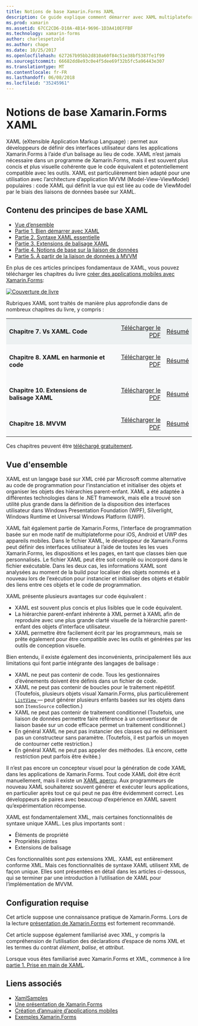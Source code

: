 ```yaml
---
title: Notions de base Xamarin.Forms XAML
description: Ce guide explique comment démarrer avec XAML multiplateforme pour appareils mobiles. XAML permet aux développeurs de définir les interfaces utilisateur dans les applications de Xamarin.Forms à l’aide de balisage plutôt que du code.
ms.prod: xamarin
ms.assetid: 67CC2CD6-D10A-4B14-9696-1D3A410EFFBF
ms.technology: xamarin-forms
author: charlespetzold
ms.author: chape
ms.date: 10/25/2017
ms.openlocfilehash: 627267b95bb2d810a60f84c51e38bf5387fe1f99
ms.sourcegitcommit: 66682dd8e93c0e4f5dee69f32b5fc5a96443e307
ms.translationtype: MT
ms.contentlocale: fr-FR
ms.lasthandoff: 06/08/2018
ms.locfileid: "35245961"
---
```

# <a name="xamarinforms-xaml-basics"></a>Notions de base Xamarin.Forms XAML

XAML (eXtensible Application Markup Language) : permet aux développeurs de définir des interfaces utilisateur dans les applications Xamarin.Forms à l’aide d’un balisage au lieu de code. XAML n’est jamais nécessaire dans un programme de Xamarin.Forms, mais il est souvent plus concis et plus visuelle cohérente que le code équivalent et potentiellement compatible avec les outils. XAML est particulièrement bien adapté pour une utilisation avec l’architecture d’application MVVM (Model-View-ViewModel) populaires : code XAML qui définit la vue qui est liée au code de ViewModel par le biais des liaisons de données basée sur XAML.

## <a name="xaml-basics-contents"></a>Contenu des principes de base XAML

* [Vue d’ensemble](#Overview)
* [Partie 1. Bien démarrer avec XAML](~/xamarin-forms/xaml/xaml-basics/get-started-with-xaml.md)
* [Partie 2. Syntaxe XAML essentielle](~/xamarin-forms/xaml/xaml-basics/essential-xaml-syntax.md)
* [Partie 3. Extensions de balisage XAML](~/xamarin-forms/xaml/xaml-basics/xaml-markup-extensions.md)
* [Partie 4. Notions de base sur la liaison de données](~/xamarin-forms/xaml/xaml-basics/data-binding-basics.md)
* [Partie 5. À partir de la liaison de données à MVVM](~/xamarin-forms/xaml/xaml-basics/data-bindings-to-mvvm.md)

En plus de ces articles principes fondamentaux de XAML, vous pouvez télécharger les chapitres du livre [créer des applications mobiles avec Xamarin.Forms](~/xamarin-forms/creating-mobile-apps-xamarin-forms/index.md):

[![](images/cover-sml.png "Couverture de livre")](~/xamarin-forms/creating-mobile-apps-xamarin-forms/index.md)

Rubriques XAML sont traités de manière plus approfondie dans de nombreux chapitres du livre, y compris :

<table style="border:0px; box-shadow:0 0px 0px" cellpadding="0" cellspacing="2" border="0" width="85%">
<tr style="background:#ecf0f1">
  <td style="border:0px;">
    <h4>Chapitre 7. Vs XAML. Code</h4>
  </td>
  <td style="border:0px;" align="right"><a href="https://download.xamarin.com/developer/xamarin-forms-book/XamarinFormsBook-Ch07-Apr2016.pdf">Télécharger le PDF</a> </td>
  <td style="border:0px;" align="right"><a href="~/xamarin-forms/creating-mobile-apps-xamarin-forms/summaries/chapter07.md">Résumé</a></td>
</tr>
<tr style="background:#f8f9fa">
  <td style="border:0px;">
    <h4>Chapitre 8. XAML en harmonie et code</h4>
  </td>
  <td style="border:0px;" align="right"><a href="https://download.xamarin.com/developer/xamarin-forms-book/XamarinFormsBook-Ch08-Apr2016.pdf">Télécharger le PDF</a> </td>
  <td style="border:0px;" align="right"><a href="~/xamarin-forms/creating-mobile-apps-xamarin-forms/summaries/chapter08.md">Résumé</a></td>
</tr>
<tr style="background:#f8f9fa">
  <td style="border:0px;">
    <h4>Chapitre 10. Extensions de balisage XAML</h4>
  </td>
  <td style="border:0px;" align="right"><a href="https://download.xamarin.com/developer/xamarin-forms-book/XamarinFormsBook-Ch10-Apr2016.pdf">Télécharger le PDF</a> </td>
  <td style="border:0px;" align="right"><a href="~/xamarin-forms/creating-mobile-apps-xamarin-forms/summaries/chapter10.md">Résumé</a></td>
</tr>
<tr style="background:#f8f9fa">
  <td style="border:0px;">
    <h4>Chapitre 18. MVVM</h4>
  </td>
  <td style="border:0px;" align="right"><a href="https://download.xamarin.com/developer/xamarin-forms-book/XamarinFormsBook-Ch18-Apr2016.pdf">Télécharger le PDF</a> </td>
  <td style="border:0px;" align="right"><a href="~/xamarin-forms/creating-mobile-apps-xamarin-forms/summaries/chapter18.md">Résumé</a></td></tr>
</table>

Ces chapitres peuvent être [téléchargé gratuitement](~/xamarin-forms/creating-mobile-apps-xamarin-forms/index.md).

<a name="Overview" />

## <a name="overview"></a>Vue d'ensemble

XAML est un langage basé sur XML créé par Microsoft comme alternative au code de programmation pour l’instanciation et initialiser des objets et organiser les objets des hiérarchies parent-enfant. XAML a été adaptée à différentes technologies dans le .NET framework, mais elle a trouvé son utilité plus grande dans la définition de la disposition des interfaces utilisateur dans Windows Presentation Foundation (WPF), Silverlight, Windows Runtime et Universal Windows Platform (UWP).

XAML fait également partie de Xamarin.Forms, l’interface de programmation basée sur en mode natif de multiplateforme pour iOS, Android et UWP des appareils mobiles. Dans le fichier XAML, le développeur de Xamarin.Forms peut définir des interfaces utilisateur à l’aide de toutes les les vues Xamarin.Forms, les dispositions et les pages, en tant que classes bien que personnalisés. Le fichier XAML peut être soit compilé ou incorporé dans le fichier exécutable. Dans les deux cas, les informations XAML sont analysées au moment de la build pour localiser des objets nommés et à nouveau lors de l’exécution pour instancier et initialiser des objets et établir des liens entre ces objets et le code de programmation.

XAML présente plusieurs avantages sur code équivalent :

-  XAML est souvent plus concis et plus lisibles que le code équivalent.
-  La hiérarchie parent-enfant inhérente à XML permet à XAML afin de reproduire avec une plus grande clarté visuelle de la hiérarchie parent-enfant des objets d’interface utilisateur.
-  XAML permettre être facilement écrit par les programmeurs, mais se prête également pour être compatible avec les outils et générées par les outils de conception visuelle.

Bien entendu, il existe également des inconvénients, principalement liés aux limitations qui font partie intégrante des langages de balisage :

-  XAML ne peut pas contenir de code. Tous les gestionnaires d’événements doivent être définis dans un fichier de code.
-  XAML ne peut pas contenir de boucles pour le traitement répétitif. (Toutefois, plusieurs objets visual Xamarin.Forms, plus particulièrement [ `ListView` ](https://developer.xamarin.com/api/type/Xamarin.Forms.ListView/) — peut générer plusieurs enfants basées sur les objets dans son `ItemsSource` collection.)
-  XAML ne peut pas contenir de traitement conditionnel (Toutefois, une liaison de données permettre faire référence à un convertisseur de liaison basée sur un code efficace permet un traitement conditionnel.)
-  En général XAML ne peut pas instancier des classes qui ne définissent pas un constructeur sans paramètre. (Toutefois, il est parfois un moyen de contourner cette restriction.)
-  En général XAML ne peut pas appeler des méthodes. (Là encore, cette restriction peut parfois être évitée.)

Il n’est pas encore un concepteur visuel pour la génération de code XAML dans les applications de Xamarin.Forms. Tout code XAML doit être écrit manuellement, mais il existe un [XAML aperçu](~/xamarin-forms/xaml/xaml-previewer.md). Aux programmeurs de nouveau XAML souhaiterez souvent générer et exécuter leurs applications, en particulier après tout ce qui peut ne pas être évidemment correct. Les développeurs de paires avec beaucoup d’expérience en XAML savent qu’expérimentation récompense.

XAML est fondamentalement XML, mais certaines fonctionnalités de syntaxe unique XAML. Les plus importants sont :

- Éléments de propriété
- Propriétés jointes
- Extensions de balisage

Ces fonctionnalités sont *pas* extensions XML. XAML est entièrement conforme XML. Mais ces fonctionnalités de syntaxe XAML utilisent XML de façon unique. Elles sont présentées en détail dans les articles ci-dessous, qui se terminer par une introduction à l’utilisation de XAML pour l’implémentation de MVVM.

## <a name="requirements"></a>Configuration requise

Cet article suppose une connaissance pratique de Xamarin.Forms. Lors de la lecture [présentation de Xamarin.Forms](~/xamarin-forms/get-started/introduction-to-xamarin-forms.md) est fortement recommandé.

Cet article suppose également familiarisé avec XML, y compris la compréhension de l’utilisation des déclarations d’espace de noms XML et les termes du contrat *élément*, *balise*, et *attribut*.

Lorsque vous êtes familiarisé avec Xamarin.Forms et XML, commence à lire [partie 1. Prise en main de XAML](~/xamarin-forms/xaml/xaml-basics/get-started-with-xaml.md).



## <a name="related-links"></a>Liens associés

- [XamlSamples](https://developer.xamarin.com/samples/xamarin-forms/XamlSamples/)
- [Une présentation de Xamarin.Forms](~/xamarin-forms/get-started/introduction-to-xamarin-forms.md)
- [Création d’annuaire d’applications mobiles](~/xamarin-forms/creating-mobile-apps-xamarin-forms/index.md)
- [Exemples Xamarin.Forms](https://developer.xamarin.com/samples/xamarin-forms/all/)
